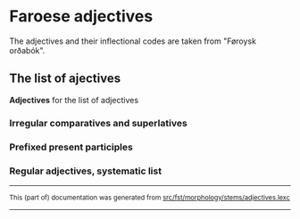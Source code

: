 # Faroese adjectives 

The adjectives and their inflectional codes 
are taken from "Føroysk orðabók".

## The list of ajectives

**Adjectives** for the list of adjectives

### Irregular comparatives and superlatives

### Prefixed present participles

### Regular adjectives, systematic list

* * *

<small>This (part of) documentation was generated from [src/fst/morphology/stems/adjectives.lexc](https://github.com/giellalt/lang-fao/blob/main/src/fst/morphology/stems/adjectives.lexc)</small>

---

